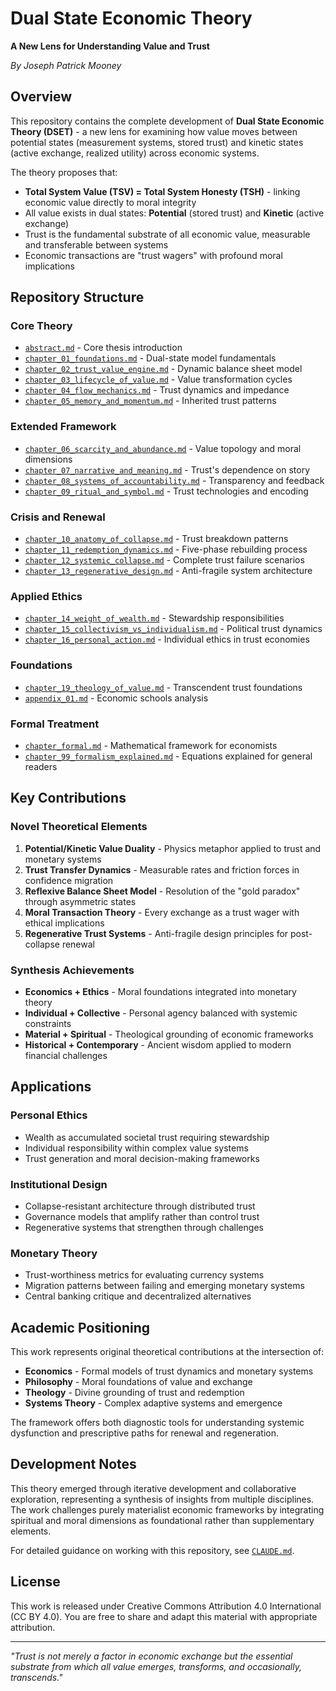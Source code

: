 # Dual State Economic Theory

**A New Lens for Understanding Value and Trust**

*By Joseph Patrick Mooney*

## Overview

This repository contains the complete development of **Dual State Economic Theory (DSET)** - a new lens for examining how value moves between potential states (measurement systems, stored trust) and kinetic states (active exchange, realized utility) across economic systems. 

The theory proposes that:
- **Total System Value (TSV) = Total System Honesty (TSH)** - linking economic value directly to moral integrity
- All value exists in dual states: **Potential** (stored trust) and **Kinetic** (active exchange)
- Trust is the fundamental substrate of all economic value, measurable and transferable between systems
- Economic transactions are "trust wagers" with profound moral implications

## Repository Structure

### Core Theory
- [`abstract.md`](abstract.md) - Core thesis introduction
- [`chapter_01_foundations.md`](chapter_01_foundations.md) - Dual-state model fundamentals
- [`chapter_02_trust_value_engine.md`](chapter_02_trust_value_engine.md) - Dynamic balance sheet model
- [`chapter_03_lifecycle_of_value.md`](chapter_03_lifecycle_of_value.md) - Value transformation cycles
- [`chapter_04_flow_mechanics.md`](chapter_04_flow_mechanics.md) - Trust dynamics and impedance
- [`chapter_05_memory_and_momentum.md`](chapter_05_memory_and_momentum.md) - Inherited trust patterns

### Extended Framework
- [`chapter_06_scarcity_and_abundance.md`](chapter_06_scarcity_and_abundance.md) - Value topology and moral dimensions
- [`chapter_07_narrative_and_meaning.md`](chapter_07_narrative_and_meaning.md) - Trust's dependence on story
- [`chapter_08_systems_of_accountability.md`](chapter_08_systems_of_accountability.md) - Transparency and feedback
- [`chapter_09_ritual_and_symbol.md`](chapter_09_ritual_and_symbol.md) - Trust technologies and encoding

### Crisis and Renewal
- [`chapter_10_anatomy_of_collapse.md`](chapter_10_anatomy_of_collapse.md) - Trust breakdown patterns
- [`chapter_11_redemption_dynamics.md`](chapter_11_redemption_dynamics.md) - Five-phase rebuilding process
- [`chapter_12_systemic_collapse.md`](chapter_12_systemic_collapse.md) - Complete trust failure scenarios
- [`chapter_13_regenerative_design.md`](chapter_13_regenerative_design.md) - Anti-fragile system architecture

### Applied Ethics
- [`chapter_14_weight_of_wealth.md`](chapter_14_weight_of_wealth.md) - Stewardship responsibilities
- [`chapter_15_collectivism_vs_individualism.md`](chapter_15_collectivism_vs_individualism.md) - Political trust dynamics
- [`chapter_16_personal_action.md`](chapter_16_personal_action.md) - Individual ethics in trust economies

### Foundations
- [`chapter_19_theology_of_value.md`](chapter_19_theology_of_value.md) - Transcendent trust foundations
- [`appendix_01.md`](appendix_01.md) - Economic schools analysis

### Formal Treatment
- [`chapter_formal.md`](chapter_formal.md) - Mathematical framework for economists
- [`chapter_99_formalism_explained.md`](chapter_99_formalism_explained.md) - Equations explained for general readers

## Key Contributions

### Novel Theoretical Elements
1. **Potential/Kinetic Value Duality** - Physics metaphor applied to trust and monetary systems
2. **Trust Transfer Dynamics** - Measurable rates and friction forces in confidence migration
3. **Reflexive Balance Sheet Model** - Resolution of the "gold paradox" through asymmetric states
4. **Moral Transaction Theory** - Every exchange as a trust wager with ethical implications
5. **Regenerative Trust Systems** - Anti-fragile design principles for post-collapse renewal

### Synthesis Achievements
- **Economics + Ethics** - Moral foundations integrated into monetary theory
- **Individual + Collective** - Personal agency balanced with systemic constraints
- **Material + Spiritual** - Theological grounding of economic frameworks
- **Historical + Contemporary** - Ancient wisdom applied to modern financial challenges

## Applications

### Personal Ethics
- Wealth as accumulated societal trust requiring stewardship
- Individual responsibility within complex value systems
- Trust generation and moral decision-making frameworks

### Institutional Design
- Collapse-resistant architecture through distributed trust
- Governance models that amplify rather than control trust
- Regenerative systems that strengthen through challenges

### Monetary Theory
- Trust-worthiness metrics for evaluating currency systems
- Migration patterns between failing and emerging monetary systems
- Central banking critique and decentralized alternatives

## Academic Positioning

This work represents original theoretical contributions at the intersection of:
- **Economics** - Formal models of trust dynamics and monetary systems
- **Philosophy** - Moral foundations of value and exchange
- **Theology** - Divine grounding of trust and redemption
- **Systems Theory** - Complex adaptive systems and emergence

The framework offers both diagnostic tools for understanding systemic dysfunction and prescriptive paths for renewal and regeneration.

## Development Notes

This theory emerged through iterative development and collaborative exploration, representing a synthesis of insights from multiple disciplines. The work challenges purely materialist economic frameworks by integrating spiritual and moral dimensions as foundational rather than supplementary elements.

For detailed guidance on working with this repository, see [`CLAUDE.md`](CLAUDE.md).

## License

This work is released under Creative Commons Attribution 4.0 International (CC BY 4.0).
You are free to share and adapt this material with appropriate attribution.

---

*"Trust is not merely a factor in economic exchange but the essential substrate from which all value emerges, transforms, and occasionally, transcends."*